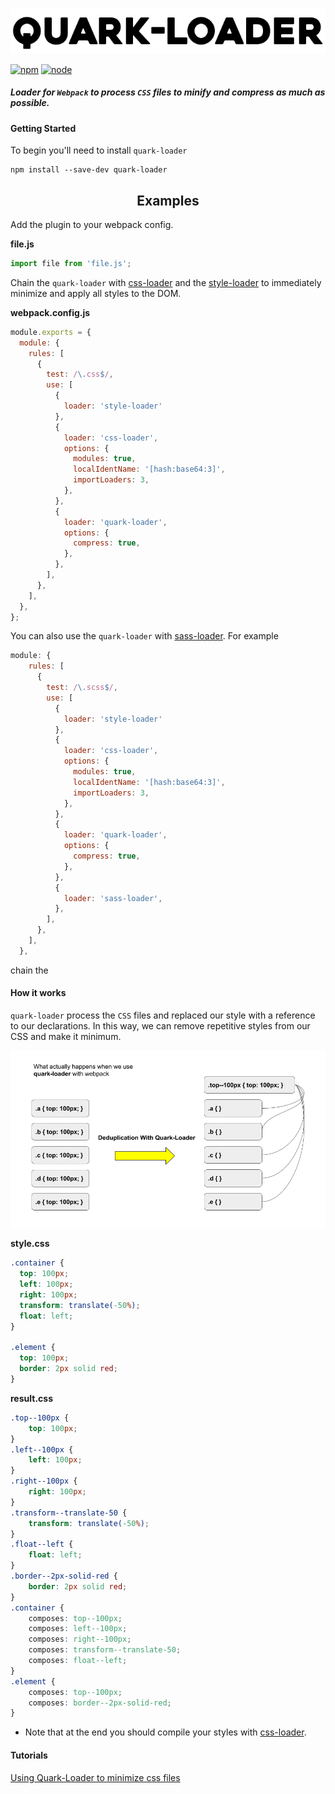 ![GitHub Logo](/public/assets/quark-loader-starfont.png)

[![npm][npm]][npm-url]
[![node][node]][node-url]

##### Loader for `Webpack` to process `CSS` files to minify and compress as much as possible.

#### Getting Started

To begin you'll need to install `quark-loader`

```console
npm install --save-dev quark-loader
```

<h2 align="center">Examples</h2>

Add the plugin to your webpack config.

**file.js**
```js
import file from 'file.js';
```
Chain the `quark-loader` with [css-loader](https://github.com/webpack-contrib/css-loader) and the [style-loader](https://github.com/webpack-contrib/style-loader) to immediately minimize and apply all styles to the DOM.

**webpack.config.js**
```js
module.exports = {
  module: {
    rules: [
      {
        test: /\.css$/,
        use: [
          {
            loader: 'style-loader'
          },
          {
            loader: 'css-loader',
            options: {
              modules: true,
              localIdentName: '[hash:base64:3]',
              importLoaders: 3,
            },
          },
          {
            loader: 'quark-loader',
            options: {
              compress: true,
            },
          },
        ],
      },
    ],
  },
};
```

You can also use the `quark-loader` with [sass-loader](https://github.com/webpack-contrib/sass-loader). For example

```js
module: {
    rules: [
      {
        test: /\.scss$/,
        use: [
          {
            loader: 'style-loader'
          },
          {
            loader: 'css-loader',
            options: {
              modules: true,
              localIdentName: '[hash:base64:3]',
              importLoaders: 3,
            },
          },
          {
            loader: 'quark-loader',
            options: {
              compress: true,
            },
          },
          {
            loader: 'sass-loader',
          },
        ],
      },
    ],
  },
```

chain the

#### How it works

`quark-loader` process the `CSS` files and replaced our style with a reference to our declarations. In this way, we can remove repetitive styles from our CSS and make it minimum.

![What actually happens?](/public/assets/process.png)

**style.css**
```css
.container {
  top: 100px;
  left: 100px;
  right: 100px;
  transform: translate(-50%);
  float: left;
}

.element {
  top: 100px;
  border: 2px solid red;
}
```

**result.css**
```css
.top--100px {
	top: 100px;
}
.left--100px {
	left: 100px;
}
.right--100px {
	right: 100px;
}
.transform--translate-50 {
	transform: translate(-50%);
}
.float--left {
	float: left;
}
.border--2px-solid-red {
	border: 2px solid red;
}
.container {
	composes: top--100px;
	composes: left--100px;
	composes: right--100px;
	composes: transform--translate-50;
	composes: float--left;
}
.element {
	composes: top--100px;
	composes: border--2px-solid-red;
}
```
- Note that at the end you should compile your styles with [css-loader](https://github.com/webpack-contrib/css-loader).

#### Tutorials

[Using Quark-Loader to minimize css files](https://medium.com)


[npm]: https://img.shields.io/npm/v/css-loader.svg
[npm-url]: https://npmjs.com/package/css-loader
[node]: https://img.shields.io/node/v/css-loader.svg
[node-url]: https://nodejs.org
